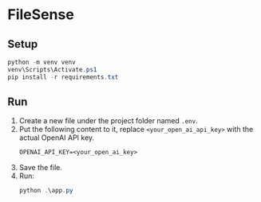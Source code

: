 # FileSense

## Setup

```powershell
python -m venv venv
venv\Scripts\Activate.ps1
pip install -r requirements.txt
```

## Run

1. Create a new file under the project folder named `.env`.
1. Put the following content to it, replace `<your_open_ai_api_key>` with the actual OpenAI API key.
    ```txt
    OPENAI_API_KEY=<your_open_ai_key>
    ```
1. Save the file.
1. Run:
    ```powershell
    python .\app.py
    ```